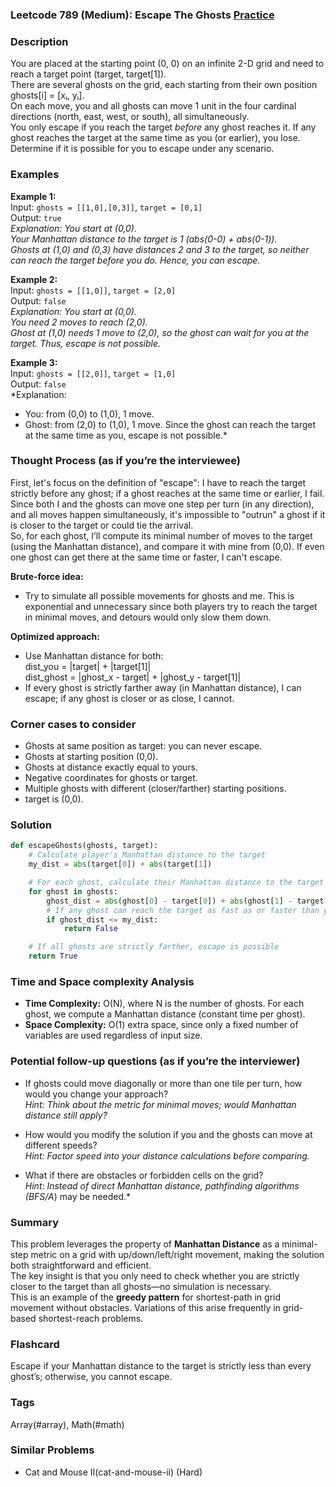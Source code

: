 ### Leetcode 789 (Medium): Escape The Ghosts [Practice](https://leetcode.com/problems/escape-the-ghosts)

### Description  
You are placed at the starting point (0, 0) on an infinite 2-D grid and need to reach a target point (target, target[1]).  
There are several ghosts on the grid, each starting from their own position ghosts[i] = [xᵢ, yᵢ].  
On each move, you and all ghosts can move 1 unit in the four cardinal directions (north, east, west, or south), all simultaneously.  
You only escape if you reach the target *before* any ghost reaches it. If any ghost reaches the target at the same time as you (or earlier), you lose.  
Determine if it is possible for you to escape under any scenario.  

### Examples  

**Example 1:**  
Input: `ghosts = [[1,0],[0,3]]`, `target = [0,1]`  
Output: `true`  
*Explanation: You start at (0,0).  
Your Manhattan distance to the target is 1 (abs(0-0) + abs(0-1)).  
Ghosts at (1,0) and (0,3) have distances 2 and 3 to the target, so neither can reach the target before you do. Hence, you can escape.*

**Example 2:**  
Input: `ghosts = [[1,0]]`, `target = [2,0]`  
Output: `false`  
*Explanation: You start at (0,0).  
You need 2 moves to reach (2,0).  
Ghost at (1,0) needs 1 move to (2,0), so the ghost can wait for you at the target. Thus, escape is not possible.*

**Example 3:**  
Input: `ghosts = [[2,0]]`, `target = [1,0]`  
Output: `false`  
*Explanation: 
- You: from (0,0) to (1,0), 1 move.
- Ghost: from (2,0) to (1,0), 1 move.
Since the ghost can reach the target at the same time as you, escape is not possible.*

### Thought Process (as if you’re the interviewee)  
First, let's focus on the definition of "escape": I have to reach the target strictly before any ghost; if a ghost reaches at the same time or earlier, I fail.  
Since both I and the ghosts can move one step per turn (in any direction), and all moves happen simultaneously, it's impossible to "outrun" a ghost if it is closer to the target or could tie the arrival.  
So, for each ghost, I’ll compute its minimal number of moves to the target (using the Manhattan distance), and compare it with mine from (0,0). If even one ghost can get there at the same time or faster, I can't escape.

**Brute-force idea:**  
- Try to simulate all possible movements for ghosts and me. This is exponential and unnecessary since both players try to reach the target in minimal moves, and detours would only slow them down.

**Optimized approach:**  
- Use Manhattan distance for both:  
    dist_you = |target| + |target[1]|  
    dist_ghost = |ghost_x - target| + |ghost_y - target[1]|
- If every ghost is strictly farther away (in Manhattan distance), I can escape; if any ghost is closer or as close, I cannot.

### Corner cases to consider  
- Ghosts at same position as target: you can never escape.
- Ghosts at starting position (0,0).
- Ghosts at distance exactly equal to yours.
- Negative coordinates for ghosts or target.
- Multiple ghosts with different (closer/farther) starting positions.
- target is (0,0).

### Solution

```python
def escapeGhosts(ghosts, target):
    # Calculate player's Manhattan distance to the target
    my_dist = abs(target[0]) + abs(target[1])

    # For each ghost, calculate their Manhattan distance to the target
    for ghost in ghosts:
        ghost_dist = abs(ghost[0] - target[0]) + abs(ghost[1] - target[1])
        # If any ghost can reach the target as fast as or faster than you, you cannot escape
        if ghost_dist <= my_dist:
            return False

    # If all ghosts are strictly farther, escape is possible
    return True
```

### Time and Space complexity Analysis  

- **Time Complexity:** O(N), where N is the number of ghosts. For each ghost, we compute a Manhattan distance (constant time per ghost).
- **Space Complexity:** O(1) extra space, since only a fixed number of variables are used regardless of input size.

### Potential follow-up questions (as if you’re the interviewer)  

- If ghosts could move diagonally or more than one tile per turn, how would you change your approach?  
  *Hint: Think about the metric for minimal moves; would Manhattan distance still apply?*

- How would you modify the solution if you and the ghosts can move at different speeds?  
  *Hint: Factor speed into your distance calculations before comparing.*

- What if there are obstacles or forbidden cells on the grid?  
  *Hint: Instead of direct Manhattan distance, pathfinding algorithms (BFS/A*) may be needed.*

### Summary
This problem leverages the property of **Manhattan Distance** as a minimal-step metric on a grid with up/down/left/right movement, making the solution both straightforward and efficient.  
The key insight is that you only need to check whether you are strictly closer to the target than all ghosts—no simulation is necessary.  
This is an example of the **greedy pattern** for shortest-path in grid movement without obstacles. Variations of this arise frequently in grid-based shortest-reach problems.


### Flashcard
Escape if your Manhattan distance to the target is strictly less than every ghost’s; otherwise, you cannot escape.

### Tags
Array(#array), Math(#math)

### Similar Problems
- Cat and Mouse II(cat-and-mouse-ii) (Hard)